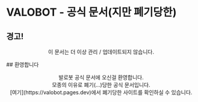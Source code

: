 # VALOBOT - 공식 문서(지만 폐기당한)
## 경고!
<p align="center">
    이 문서는 더 이상 관리 / 업데이트되지 않습니다.
</p>
## 환영합니다
<p align="center">
    발로봇 공식 문서에 오신걸 환영합니다.<br>
    모종의 이유로 폐기(...)당한 공식 문서입니다.<br>
    [여기](https://valobot.pages.dev)에서 폐기당한 사이트를 확인하실 수 있습니다.
</p>